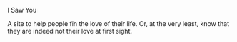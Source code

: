 I Saw You

A site to help people fin the love of their life. Or, at the very least, know that they are indeed not their love at first sight.

